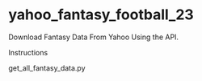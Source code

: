 # yahoo_fantasy_football_23


Download Fantasy Data From Yahoo Using the API.

Instructions

get_all_fantasy_data.py
